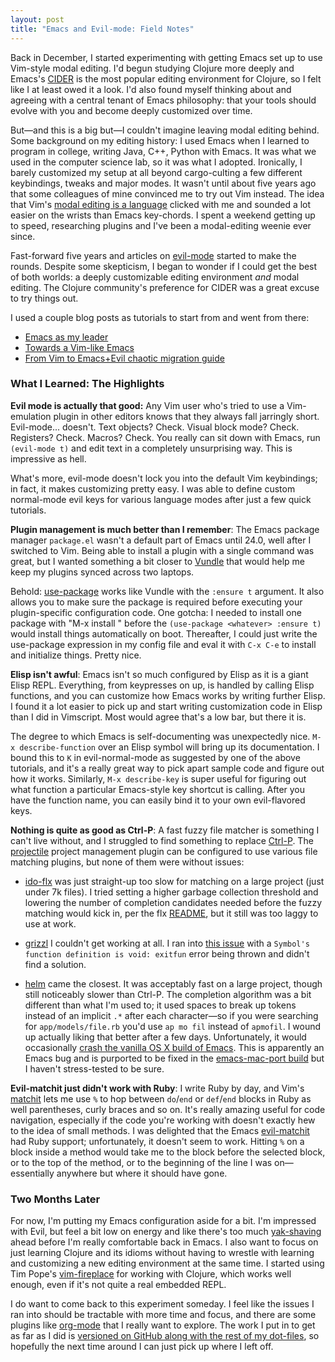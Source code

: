 ```yaml
---
layout: post
title: "Emacs and Evil-mode: Field Notes"
---
```


Back in December, I started experimenting with getting Emacs set up to use Vim-style modal editing. I'd begun studying Clojure more deeply and Emacs's [CIDER](https://github.com/clojure-emacs/cider) is the most popular editing environment for Clojure, so I felt like I at least owed it a look. I'd also found myself thinking about and agreeing with a central tenant of Emacs philosophy: that your tools should evolve with you and become deeply customized over time.

But—and this is a big but—I couldn't imagine leaving modal editing behind. Some background on my editing history: I used Emacs when I learned to program in college, writing Java, C++, Python with Emacs. It was what we used in the computer science lab, so it was what I adopted. Ironically, I barely customized my setup at all beyond cargo-culting a few different keybindings, tweaks and major modes. It wasn't until about five years ago that some colleagues of mine convinced me to try out Vim instead. The idea that Vim's [modal editing is a language](http://stackoverflow.com/questions/1218390/what-is-your-most-productive-shortcut-with-vim/1220118#1220118) clicked with me and sounded a lot easier on the wrists than Emacs key-chords. I spent a weekend getting up to speed, researching plugins and I've been a modal-editing weenie ever since.

Fast-forward five years and articles on [evil-mode](https://gitorious.org/evil/pages/Home) started to make the rounds. Despite some skepticism, I began to wonder if I could get the best of both worlds: a deeply customizable editing environment *and* modal editing. The Clojure community's preference for CIDER was a great excuse to try things out.

I used a couple blog posts as tutorials to start from and went from there:

* [Emacs as my leader](http://bling.github.io/blog/2013/10/27/emacs-as-my-leader-vim-survival-guide/) 
* [Towards a Vim-like Emacs](http://nathantypanski.com/blog/2014-08-03-a-vim-like-emacs-config.html)
* [From Vim to Emacs+Evil chaotic migration guide](http://juanjoalvarez.net/es/detail/2014/sep/19/vim-emacsevil-chaotic-migration-guide/)

### What I Learned: The Highlights

**Evil mode is actually that good:** Any Vim user who's tried to use a Vim-emulation plugin in other editors knows that they always fall jarringly short. Evil-mode... doesn't. Text objects? Check. Visual block mode? Check. Registers? Check. Macros? Check. You really can sit down with Emacs, run `(evil-mode t)` and edit text in a completely unsurprising way. This is impressive as hell.

What's more, evil-mode doesn't lock you into the default Vim keybindings; in fact, it makes customizing pretty easy. I was able to define custom normal-mode evil keys for various language modes after just a few quick tutorials.

**Plugin management is much better than I remember**: The Emacs package manager `package.el` wasn't a default part of Emacs until 24.0, well after I switched to Vim. Being able to install a plugin with a single command was great, but I wanted something a bit closer to [Vundle](https://github.com/gmarik/Vundle.vim) that would help me keep my plugins synced across two laptops.

Behold: [use-package](https://github.com/jwiegley/use-package) works like Vundle with the `:ensure t` argument. It also allows you to make sure the package is required before executing your plugin-specific configuration code. One gotcha: I needed to install one package with "M-x install <whatever>" before the `(use-package <whatever> :ensure t)` would install things automatically on boot. Thereafter, I could just write the use-package expression in my config file and eval it with `C-x C-e` to install and initialize things. Pretty nice.

**Elisp isn't awful**: Emacs isn't so much configured by Elisp as it is a giant Elisp REPL. Everything, from keypresses on up, is handled by calling Elisp functions, and you can customize how Emacs works by writing further Elisp. I found it a lot easier to pick up and start writing customization code in Elisp than I did in Vimscript. Most would agree that's a low bar, but there it is.

The degree to which Emacs is self-documenting was unexpectedly nice. `M-x describe-function` over an Elisp symbol will bring up its documentation. I bound this to `K` in evil-normal-mode as suggested by one of the above tutorials, and it's a really great way to pick apart sample code and figure out how it works. Similarly, `M-x describe-key` is super useful for figuring out what function a particular Emacs-style key shortcut is calling. After you have the function name, you can easily bind it to your own evil-flavored keys.

**Nothing is quite as good as Ctrl-P**: A fast fuzzy file matcher is something I can't live without, and I struggled to find something to replace [Ctrl-P](https://github.com/kien/ctrlp.vim). The [projectile](https://github.com/bbatsov/projectile) project management plugin can be configured to use various file matching plugins, but none of them were without issues:

* [ido-flx](https://github.com/lewang/flx) was just straight-up too slow for matching on a large project (just under 7k files). I tried setting a higher garbage collection threshold and lowering the number of completion candidates needed before the fuzzy matching would kick in, per the flx [README](https://github.com/lewang/flx/blob/master/README.md), but it still was too laggy to use at work.

* [grizzl](https://github.com/grizzl/grizzl) I couldn't get working at all. I ran into [this issue](https://github.com/bbatsov/projectile/issues/200) with a `Symbol's function definition is void: exitfun` error being thrown and didn't find a solution. 

* [helm](https://github.com/emacs-helm/helm) came the closest. It was acceptably fast on a large project, though still noticeably slower than Ctrl-P. The completion algorithm was a bit different than what I'm used to; it used spaces to break up tokens instead of an implicit `.*` after each character—so if you were searching for `app/models/file.rb` you'd use `ap mo fil` instead of `apmofil`. I wound up actually liking that better after a few days. Unfortunately, it would occasionally [crash the vanilla OS X build of Emacs](https://github.com/bbatsov/projectile/issues/600). This is apparently an Emacs bug and is purported to be fixed in the [emacs-mac-port build](https://github.com/railwaycat/emacs-mac-port) but I haven't stress-tested to be sure.

**Evil-matchit just didn't work with Ruby**: I write Ruby by day, and Vim's [matchit](https://github.com/tmhedberg/matchit) lets me use `%` to hop between `do`/`end` or `def`/`end` blocks in Ruby as well parentheses, curly braces and so on. It's really amazing useful for code navigation, especially if the code you're working with doesn't exactly hew to the idea of small methods. I was delighted that the Emacs [evil-matchit](https://github.com/redguardtoo/evil-matchit) had Ruby support; unfortunately, it doesn't seem to work. Hitting `%` on a block inside a method would take me to the block before the selected block, or to the top of the method, or to the beginning of the line I was on—essentially anywhere but where it should have gone.

### Two Months Later

For now, I'm putting my Emacs configuration aside for a bit. I'm impressed with Evil, but feel a bit low on energy and like there's too much [yak-shaving](http://www.hanselman.com/blog/YakShavingDefinedIllGetThatDoneAsSoonAsIShaveThisYak.aspx) ahead before I'm really comfortable back in Emacs. I also want to focus on just learning Clojure and its idioms without having to wrestle with learning and customizing a new editing environment at the same time. I started using Tim Pope's [vim-fireplace](https://github.com/tpope/vim-fireplace) for working with Clojure, which works well enough, even if it's not quite a real embedded REPL.

I do want to come back to this experiment someday. I feel like the issues I ran into should be tractable with more time and focus, and there are some plugins like [org-mode](http://orgmode.org/) that I really want to explore. The work I put in to get as far as I did is [versioned on GitHub along with the rest of my dot-files](https://github.com/thegreatape/dot-files), so hopefully the next time around I can just pick up where I left off.
